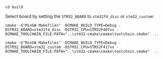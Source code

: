 `cd build`

Select board by setting the `STM32_BOARD` to `stm32f4_disc` or `stm32_custom`:

`cmake -G"MinGW Makefiles" -DCMAKE_BUILD_TYPE=Debug -DSTM32_BOARD=stm32f4_disc -DSTM32_CPU=STM32F407xx -DCMAKE_TOOLCHAIN_FILE:PATH="..\stm32-cmake\cmake\toolchain.cmake"  ..`

`cmake -G"MinGW Makefiles" -DCMAKE_BUILD_TYPE=Debug -DSTM32_BOARD=stm32_custom -DSTM32_CPU=STM32F417xx -DCMAKE_TOOLCHAIN_FILE:PATH="..\stm32-cmake\cmake\toolchain.cmake"  ..`